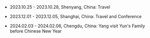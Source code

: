 

- 2023.10.25 - 2023.10.28, Shenyang, China: Travel

- 2023.12.01 - 2023.12.05, Shanghai, China: Travel and Conference

- 2024.02.03 - 2024.02.06, Chengdu, China: Yang visit Yun's Family before Chinese New Year